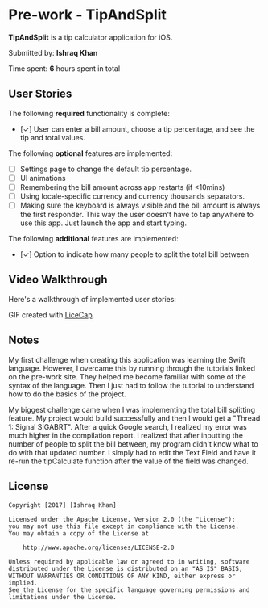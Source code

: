# Pre-work - TipAndSplit

**TipAndSplit** is a tip calculator application for iOS.

Submitted by: **Ishraq Khan**

Time spent: **6** hours spent in total

## User Stories

The following **required** functionality is complete:

* [✓] User can enter a bill amount, choose a tip percentage, and see the tip and total values.

The following **optional** features are implemented:
* [ ] Settings page to change the default tip percentage.
* [ ] UI animations
* [ ] Remembering the bill amount across app restarts (if <10mins)
* [ ] Using locale-specific currency and currency thousands separators.
* [ ] Making sure the keyboard is always visible and the bill amount is always the first responder. This way the user doesn't have to tap anywhere to use this app. Just launch the app and start typing.

The following **additional** features are implemented:

- [✓] Option to indicate how many people to split the total bill between

## Video Walkthrough 

Here's a walkthrough of implemented user stories:

<blockquote class="imgur-embed-pub" lang="en" data-id="a/IUqLO"><a href="//imgur.com/IUqLO"></a></blockquote><script async src="//s.imgur.com/min/embed.js" charset="utf-8"></script>

GIF created with [LiceCap](http://www.cockos.com/licecap/).

## Notes

My first challenge when creating this application was learning the Swift language. However, I overcame this by running through the tutorials linked on the pre-work site. They helped me become familiar with some of the syntax of the language. Then I just had to follow the tutorial to understand how to do the basics of the project.

My biggest challenge came when I was implementing the total bill splitting feature. My project would build successfully and then I would get a "Thread 1: Signal SIGABRT". After a quick Google search, I realized my error was much higher in the compilation report. I realized that after inputting the number of people to split the bill between, my program didn't know what to do with that updated number. I simply had to edit the Text Field and have it re-run the tipCalculate function after the value of the field was changed. 

## License

    Copyright [2017] [Ishraq Khan]

    Licensed under the Apache License, Version 2.0 (the "License");
    you may not use this file except in compliance with the License.
    You may obtain a copy of the License at

        http://www.apache.org/licenses/LICENSE-2.0

    Unless required by applicable law or agreed to in writing, software
    distributed under the License is distributed on an "AS IS" BASIS,
    WITHOUT WARRANTIES OR CONDITIONS OF ANY KIND, either express or implied.
    See the License for the specific language governing permissions and
    limitations under the License.
